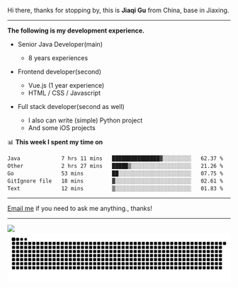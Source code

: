 Hi there, thanks for stopping by, this is **Jiaqi Gu** from China, base in Jiaxing.

---

**The following is my development experience.**

- Senior Java Developer(main)
  - 8 years experiences

- Frontend developer(second)
  - Vue.js (1 year experience)
  - HTML / CSS / Javascript
  
- Full stack developer(second as well)
  - I also can write (simple) Python project
  - And some iOS projects

📊 **This week I spent my time on**
<!--START_SECTION:waka-->

```txt
Java             7 hrs 11 mins   ███████████████▓░░░░░░░░░   62.37 %
Other            2 hrs 27 mins   █████▒░░░░░░░░░░░░░░░░░░░   21.26 %
Go               53 mins         ██░░░░░░░░░░░░░░░░░░░░░░░   07.75 %
GitIgnore file   18 mins         ▓░░░░░░░░░░░░░░░░░░░░░░░░   02.61 %
Text             12 mins         ▒░░░░░░░░░░░░░░░░░░░░░░░░   01.83 %
```

<!--END_SECTION:waka-->

---

[Email me](mailto:htk2klwgr@mozmail.com?subject=Hiring_from_GitHub) if you need to ask me anything., thanks!

---

![]( https://visitor-badge.glitch.me/badge?page_id=githubgujiaqi)
![]( https://github.com/droid-Q/droid-Q/raw/output/github-contribution-grid-snake.svg#gh-dark-mode-only)
